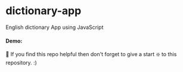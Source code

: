 # dictionary-app
English dictionary App using JavaScript

#### Demo: 



🙏 If you find this repo helpful then don't forget to give a start ❇️ to this repository. :)
